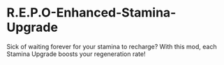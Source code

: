 # R.E.P.O-Enhanced-Stamina-Upgrade
Sick of waiting forever for your stamina to recharge? With this mod, each Stamina Upgrade boosts your regeneration rate!
